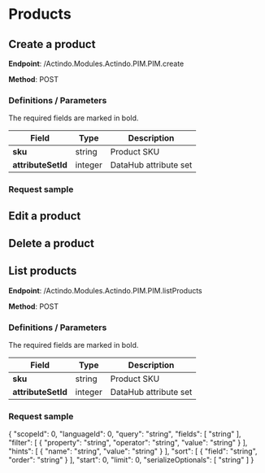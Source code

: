 # Products


## Create a product  

**Endpoint**: /Actindo.Modules.Actindo.PIM.PIM.create  

**Method**: POST

### Definitions / Parameters

The required fields are marked in bold.

| Field      | Type | Description |  
| ----------- | ----------- | ---------- | 
| **sku**      | string    |  Product SKU |
| **attributeSetId**   | integer  | DataHub attribute set  |


### Request sample



## Edit a product



## Delete a product



## List products

**Endpoint**: /Actindo.Modules.Actindo.PIM.PIM.listProducts

**Method**: POST


### Definitions / Parameters

The required fields are marked in bold.

| Field      | Type | Description |  
| ----------- | ----------- | ---------- | 
| **sku**      | string    |  Product SKU |
| **attributeSetId**   | integer  | DataHub attribute set  |


### Request sample  

{
  "scopeId": 0,
  "languageId": 0,
  "query": "string",
  "fields": [
    "string"
  ],
  "filter": [
    {
      "property": "string",
      "operator": "string",
      "value": "string"
    }
  ],
  "hints": [
    {
      "name": "string",
      "value": "string"
    }
  ],
  "sort": [
    {
      "field": "string",
      "order": "string"
    }
  ],
  "start": 0,
  "limit": 0,
  "serializeOptionals": [
    "string"
  ]
}



